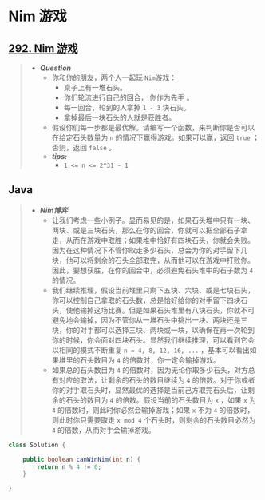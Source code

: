 # Nim 游戏

## [292. Nim 游戏](https://leetcode.cn/problems/nim-game/)

> - ***Question***
>   - 你和你的朋友，两个人一起玩 `Nim`游戏：
>     - 桌子上有一堆石头。
>     - 你们轮流进行自己的回合， 你作为先手 。
>     - 每一回合，轮到的人拿掉 `1 - 3` 块石头。
>     - 拿掉最后一块石头的人就是获胜者。
>   - 假设你们每一步都是最优解。请编写一个函数，来判断你是否可以在给定石头数量为 `n` 的情况下赢得游戏。如果可以赢，返回 `true` ；否则，返回 `false` 。
>   - ***tips:***
>     - `1 <= n <= 2^31 - 1`

## Java

> - ***Nim博弈***
>   - 让我们考虑一些小例子。显而易见的是，如果石头堆中只有一块、两块、或是三块石头，那么在你的回合，你就可以把全部石子拿走，从而在游戏中取胜；如果堆中恰好有四块石头，你就会失败。因为在这种情况下不管你取走多少石头，总会为你的对手留下几块，他可以将剩余的石头全部取完，从而他可以在游戏中打败你。因此，要想获胜，在你的回合中，必须避免石头堆中的石子数为 `4` 的情况。
>   - 我们继续推理，假设当前堆里只剩下五块、六块、或是七块石头，你可以控制自己拿取的石头数，总是恰好给你的对手留下四块石头，使他输掉这场比赛。但是如果石头堆里有八块石头，你就不可避免地会输掉，因为不管你从一堆石头中挑出一块、两块还是三块，你的对手都可以选择三块、两块或一块，以确保在再一次轮到你的时候，你会面对四块石头。显然我们继续推理，可以看到它会以相同的模式不断重复 `n = 4, 8, 12, 16, ...` ，基本可以看出如果堆里的石头数目为 `4` 的倍数时，你一定会输掉游戏。
>   - 如果总的石头数目为 `4` 的倍数时，因为无论你取多少石头，对方总有对应的取法，让剩余的石头的数目继续为 `4` 的倍数。对于你或者你的对手取石头时，显然最优的选择是当前己方取完石头后，让剩余的石头的数目为 `4` 的倍数。假设当前的石头数目为 `x` ，如果 `x` 为 `4` 的倍数时，则此时你必然会输掉游戏；如果 `x` 不为 `4` 的倍数时，则此时你只需要取走 `x mod 4` 个石头时，则剩余的石头数目必然为 `4` 的倍数，从而对手会输掉游戏。

```java
class Solution {

    public boolean canWinNim(int n) {
        return n % 4 != 0;
    }

}
```
